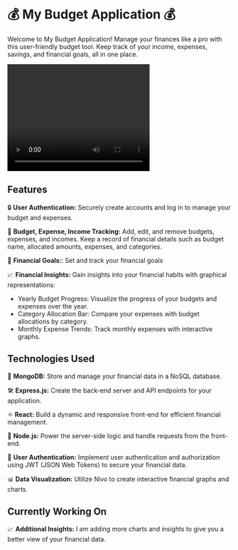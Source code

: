 # 💰 My Budget Application 💰

Welcome to My Budget Application! Manage your finances like a pro with this user-friendly budget tool. Keep track of your income, expenses, savings, and financial goals, all in one place.

<video width="320" height="240" controls>
  <source src="videos/budget.mp4" type="video/mp4">
  Your browser does not support the video tag.
</video>

## Features

🔒 **User Authentication:** Securely create accounts and log in to manage your budget and expenses.

🧾 **Budget, Expense, Income Tracking:** Add, edit, and remove budgets, expenses, and incomes. Keep a record of financial details such as budget name, allocated amounts, expenses, and categories.

🎯 **Financial Goals:**: Set and track your financial goals

📈 **Financial Insights:** Gain insights into your financial habits with graphical representations:
  - Yearly Budget Progress: Visualize the progress of your budgets and expenses over the year.
  - Category Allocation Bar: Compare your expenses with budget allocations by category.
  - Monthly Expense Trends: Track monthly expenses with interactive graphs.


## Technologies Used

💾 **MongoDB:** Store and manage your financial data in a NoSQL database.

🛠️ **Express.js:** Create the back-end server and API endpoints for your application.

⚛️ **React:** Build a dynamic and responsive front-end for efficient financial management.

📡 **Node.js:** Power the server-side logic and handle requests from the front-end.

🔐 **User Authentication:** Implement user authentication and authorization using JWT (JSON Web Tokens) to secure your financial data.

📊 **Data Visualization:** Utilize Nivo to create interactive financial graphs and charts.


## Currently Working On

📈 **Additional Insights:** I am adding more charts and insights to give you a better view of your financial data.


